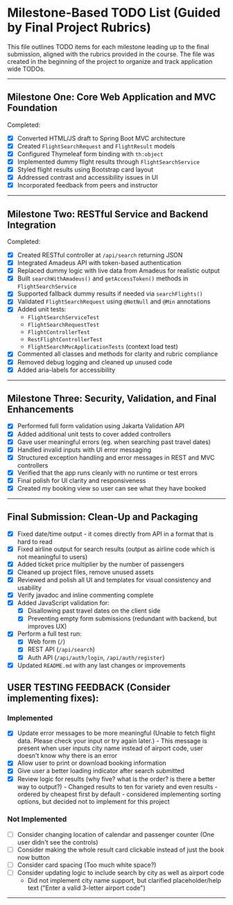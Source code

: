 # Milestone-Based TODO List (Guided by Final Project Rubrics)

This file outlines TODO items for each milestone leading up to the final submission, aligned with the rubrics provided in the course. The file was created in the beginning of the project to organize and track application wide TODOs.

---

## Milestone One: Core Web Application and MVC Foundation

Completed:
- [x] Converted HTML/JS draft to Spring Boot MVC architecture
- [x] Created `FlightSearchRequest` and `FlightResult` models
- [x] Configured Thymeleaf form binding with `th:object`
- [x] Implemented dummy flight results through `FlightSearchService`
- [x] Styled flight results using Bootstrap card layout
- [x] Addressed contrast and accessibility issues in UI
- [x] Incorporated feedback from peers and instructor

---

## Milestone Two: RESTful Service and Backend Integration
Completed:
- [x] Created RESTful controller at `/api/search` returning JSON
- [x] Integrated Amadeus API with token-based authentication
- [x] Replaced dummy logic with live data from Amadeus for realistic output
- [x] Built `searchWithAmadeus()` and `getAccessToken()` methods in `FlightSearchService`
- [x] Supported fallback dummy results if needed via `searchFlights()`
- [x] Validated `FlightSearchRequest` using `@NotNull` and `@Min` annotations
- [x] Added unit tests:
  - `FlightSearchServiceTest`
  - `FlightSearchRequestTest`
  - `FlightControllerTest`
  - `RestFlightControllerTest`
  - `FlightSearchMvcApplicationTests` (context load test)
- [x] Commented all classes and methods for clarity and rubric compliance
- [x] Removed debug logging and cleaned up unused code
- [x] Added aria-labels for accessibility

---

## Milestone Three: Security, Validation, and Final Enhancements
- [x] Performed full form validation using Jakarta Validation API
- [x] Added additional unit tests to cover added controllers
- [x] Gave user meaningful errors (eg. when searching past travel dates)
- [x] Handled invalid inputs with UI error messaging
- [x] Structured exception handling and error messages in REST and MVC controllers
- [x] Verified that the app runs cleanly with no runtime or test errors
- [x] Final polish for UI clarity and responsiveness
- [x] Created my booking view so user can see what they have booked 

---

## Final Submission: Clean-Up and Packaging
- [x] Fixed date/time output - it comes directly from API in a format that is hard to read
- [x] Fixed airline output for search results (output as airline code which is not meaningful to users)
- [x] Added ticket price multiplier by the number of passengers
- [x] Cleaned up project files, remove unused assets
- [x] Reviewed and polish all UI and templates for visual consistency and usability
- [x] Verify javadoc and inline commenting complete
- [x] Added JavaScript validation for:
  - [x] Disallowing past travel dates on the client side
  - [x] Preventing empty form submissions (redundant with backend, but improves UX)
- [x] Perform a full test run:
  - [x] Web form (`/`)
  - [x] REST API (`/api/search`)
  - [x] Auth API (`/api/auth/login`, `/api/auth/register`)
- [x] Updated `README.md` with any last changes or improvements

## USER TESTING FEEDBACK (Consider implementing fixes):
### Implemented
- [x] Update error messages to be more meaningful (Unable to fetch flight data. Please check your input or try again later.)
      - This message is present when user inputs city name instead of airport code, user doesn't know why there is an error
- [x] Allow user to print or download booking information
- [x] Give user a better loading indicator after search submitted
- [x] Review logic for results (why five? what is the order? is there a better way to output?)
      - Changed results to ten for variety and even results
      - ordered by cheapest first by default
      - considered implementing sorting options, but decided not to implement for this project

### Not Implemented
- [ ] Consider changing location of calendar and passenger counter (One user didn't see the controls)
- [ ] Consider making the whole result card clickable instead of just the book now button
- [ ] Consider card spacing (Too much white space?)
- [ ] Consider updating logic to include search by city as well as airport code
    - Did not implement city name support, but clarified placeholder/help text ("Enter a valid 3-letter airport code")

---